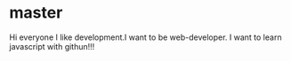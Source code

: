 # master
Hi everyone
I like development.I want to be web-developer.
I want to learn javascript with githun!!!
